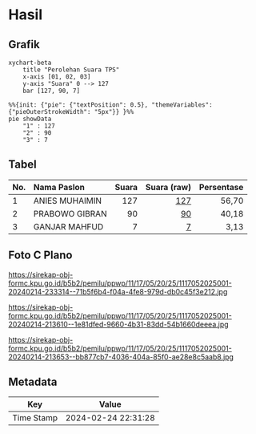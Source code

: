 # Hasil

## Grafik

```mermaid
xychart-beta
    title "Perolehan Suara TPS"
    x-axis [01, 02, 03]
    y-axis "Suara" 0 --> 127
    bar [127, 90, 7]
```

```mermaid
%%{init: {"pie": {"textPosition": 0.5}, "themeVariables": {"pieOuterStrokeWidth": "5px"}} }%%
pie showData
    "1" : 127
    "2" : 90
    "3" : 7
```

## Tabel

| No. | Nama Paslon    | Suara | Suara (raw) | Persentase |
|:--- |:-------------- | -----:| -----------:| ----------:|
| 1   | ANIES MUHAIMIN | 127   | [127][p-1]  | 56,70      |
| 2   | PRABOWO GIBRAN | 90    | [90][p-2]   | 40,18      |
| 3   | GANJAR MAHFUD  | 7     | [7][p-3]    | 3,13       |


[p-1]: https://github.com/gigit-pemilu/pemilu-2024-11-aceh/blob/main/pilpres/hitung-suara/sub/11-aceh/sub/17-bener-meriah/sub/05-bukit/sub/2025-uning-teritit/sub/001-tps/sub/paslon-1.txt
[p-2]: https://github.com/gigit-pemilu/pemilu-2024-11-aceh/blob/main/pilpres/hitung-suara/sub/11-aceh/sub/17-bener-meriah/sub/05-bukit/sub/2025-uning-teritit/sub/001-tps/sub/paslon-2.txt
[p-3]: https://github.com/gigit-pemilu/pemilu-2024-11-aceh/blob/main/pilpres/hitung-suara/sub/11-aceh/sub/17-bener-meriah/sub/05-bukit/sub/2025-uning-teritit/sub/001-tps/sub/paslon-3.txt

## Foto C Plano

https://sirekap-obj-formc.kpu.go.id/b5b2/pemilu/ppwp/11/17/05/20/25/1117052025001-20240214-233314--71b5f6b4-f04a-4fe8-979d-db0c45f3e212.jpg

https://sirekap-obj-formc.kpu.go.id/b5b2/pemilu/ppwp/11/17/05/20/25/1117052025001-20240214-213610--1e81dfed-9660-4b31-83dd-54b1660deeea.jpg

https://sirekap-obj-formc.kpu.go.id/b5b2/pemilu/ppwp/11/17/05/20/25/1117052025001-20240214-213653--bb877cb7-4036-404a-85f0-ae28e8c5aab8.jpg


## Metadata

| Key        | Value               |
| ---------- | ------------------- |
| Time Stamp | 2024-02-24 22:31:28 |



